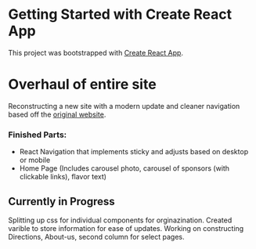 # Getting Started with Create React App

This project was bootstrapped with [Create React App](https://github.com/facebook/create-react-app).

# Overhaul of entire site

Reconstructing a new site with a modern update and cleaner navigation based off the [original website](http://www.stlrenfest.com/).

### Finished Parts:
- React Navigation that implements sticky and adjusts based on desktop or mobile
- Home Page (Includes carousel photo, carousel of sponsors (with clickable links), flavor text)

## Currently in Progress

Splitting up css for individual components for orginazination. Created varible to store information for ease of updates. Working on constructing Directions, About-us, second column for select pages.

